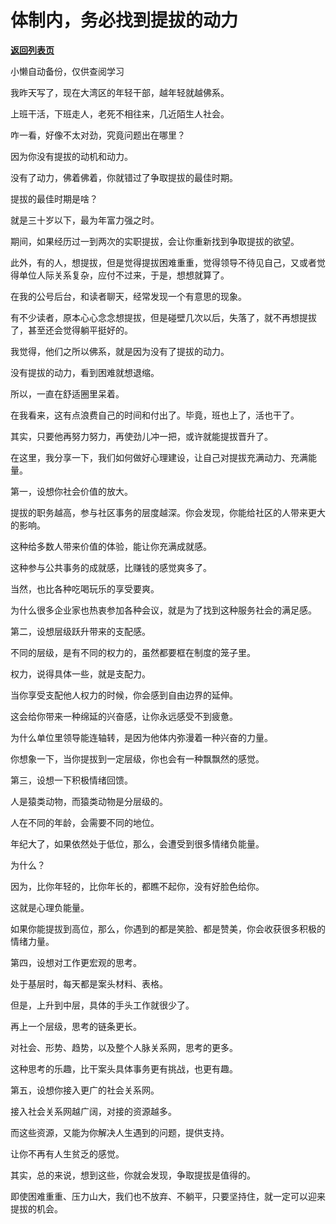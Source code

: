 # 体制内，务必找到提拔的动力

[**返回列表页**](/gzh/费曼的小茶馆)

小懒自动备份，仅供查阅学习

我昨天写了，现在大湾区的年轻干部，越年轻就越佛系。

  

上班干活，下班走人，老死不相往来，几近陌生人社会。

  

咋一看，好像不太对劲，究竟问题出在哪里？

  

因为你没有提拔的动机和动力。

  

没有了动力，佛着佛着，你就错过了争取提拔的最佳时期。

  

提拔的最佳时期是啥？

  

就是三十岁以下，最为年富力强之时。

  

期间，如果经历过一到两次的实职提拔，会让你重新找到争取提拔的欲望。

  

此外，有的人，想提拔，但是觉得提拔困难重重，觉得领导不待见自己，又或者觉得单位人际关系复杂，应付不过来，于是，想想就算了。

  

在我的公号后台，和读者聊天，经常发现一个有意思的现象。

  

有不少读者，原本心心念念想提拔，但是碰壁几次以后，失落了，就不再想提拔了，甚至还会觉得躺平挺好的。

  

我觉得，他们之所以佛系，就是因为没有了提拔的动力。

  

没有提拔的动力，看到困难就想退缩。

  

所以，一直在舒适圈里呆着。

  

在我看来，这有点浪费自己的时间和付出了。毕竟，班也上了，活也干了。

  

其实，只要他再努力努力，再使劲儿冲一把，或许就能提拔晋升了。

  

在这里，我分享一下，我们如何做好心理建设，让自己对提拔充满动力、充满能量。

  

第一，设想你社会价值的放大。

  

提拔的职务越高，参与社区事务的层度越深。你会发现，你能给社区的人带来更大的影响。

  

这种给多数人带来价值的体验，能让你充满成就感。

  

这种参与公共事务的成就感，比赚钱的感觉爽多了。

  

当然，也比各种吃喝玩乐的享受要爽。

  

为什么很多企业家也热衷参加各种会议，就是为了找到这种服务社会的满足感。

  

第二，设想层级跃升带来的支配感。

  

不同的层级，是有不同的权力的，虽然都要框在制度的笼子里。

  

权力，说得具体一些，就是支配力。

  

当你享受支配他人权力的时候，你会感到自由边界的延伸。

  

这会给你带来一种绵延的兴奋感，让你永远感受不到疲惫。

  

为什么单位里领导能连轴转，是因为他体内弥漫着一种兴奋的力量。

  

你想象一下，当你提拔到一定层级，你也会有一种飘飘然的感觉。

  

第三，设想一下积极情绪回馈。

  

人是猿类动物，而猿类动物是分层级的。

  

人在不同的年龄，会需要不同的地位。

  

年纪大了，如果依然处于低位，那么，会遭受到很多情绪负能量。

  

为什么？

  

因为，比你年轻的，比你年长的，都瞧不起你，没有好脸色给你。

  

这就是心理负能量。

  

如果你能提拔到高位，那么，你遇到的都是笑脸、都是赞美，你会收获很多积极的情绪力量。

  

第四，设想对工作更宏观的思考。

  

处于基层时，每天都是案头材料、表格。

  

但是，上升到中层，具体的手头工作就很少了。

  

再上一个层级，思考的链条更长。

  

对社会、形势、趋势，以及整个人脉关系网，思考的更多。

  

这种思考的乐趣，比干案头具体事务更有挑战，也更有趣。

  

第五，设想你接入更广的社会关系网。

  

接入社会关系网越广阔，对接的资源越多。

  

而这些资源，又能为你解决人生遇到的问题，提供支持。

  

让你不再有人生贫乏的感觉。

  

其实，总的来说，想到这些，你就会发现，争取提拔是值得的。

  

即使困难重重、压力山大，我们也不放弃、不躺平，只要坚持住，就一定可以迎来提拔的机会。

